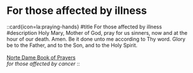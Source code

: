 # For those affected by illness

::card{icon=la:praying-hands}
#title
For those affected by illness
#description
Holy Mary, Mother of God, pray for us sinners, now and at the hour of our death. Amen. Be it done unto me according to Thy word. Glory be to the Father, and to the Son, and to the Holy Spirit.
<br>
<br>
<a href="docs/norte_dame_book_of_prayer.pdf" target="_blank">Norte Dame Book of Prayers</a><br><i>for those affected by cancer</i>
::

